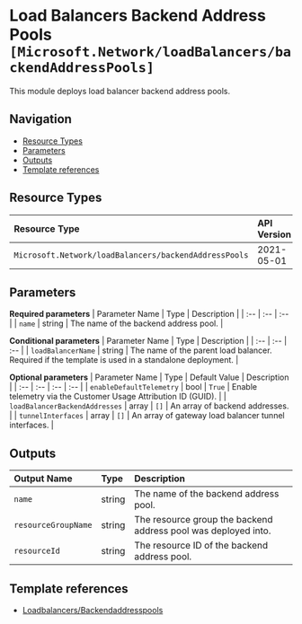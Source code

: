 # Load Balancers Backend Address Pools `[Microsoft.Network/loadBalancers/backendAddressPools]`

This module deploys load balancer backend address pools.

## Navigation

- [Resource Types](#Resource-Types)
- [Parameters](#Parameters)
- [Outputs](#Outputs)
- [Template references](#Template-references)

## Resource Types

| Resource Type | API Version |
| :-- | :-- |
| `Microsoft.Network/loadBalancers/backendAddressPools` | 2021-05-01 |

## Parameters

**Required parameters**
| Parameter Name | Type | Description |
| :-- | :-- | :-- |
| `name` | string | The name of the backend address pool. |

**Conditional parameters**
| Parameter Name | Type | Description |
| :-- | :-- | :-- |
| `loadBalancerName` | string | The name of the parent load balancer. Required if the template is used in a standalone deployment. |

**Optional parameters**
| Parameter Name | Type | Default Value | Description |
| :-- | :-- | :-- | :-- |
| `enableDefaultTelemetry` | bool | `True` | Enable telemetry via the Customer Usage Attribution ID (GUID). |
| `loadBalancerBackendAddresses` | array | `[]` | An array of backend addresses. |
| `tunnelInterfaces` | array | `[]` | An array of gateway load balancer tunnel interfaces. |


## Outputs

| Output Name | Type | Description |
| :-- | :-- | :-- |
| `name` | string | The name of the backend address pool. |
| `resourceGroupName` | string | The resource group the backend address pool was deployed into. |
| `resourceId` | string | The resource ID of the backend address pool. |

## Template references

- [Loadbalancers/Backendaddresspools](https://docs.microsoft.com/en-us/azure/templates/Microsoft.Network/2021-05-01/loadBalancers/backendAddressPools)
